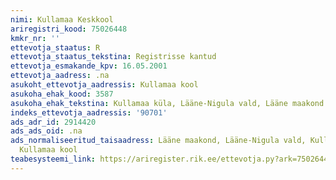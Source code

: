 ```yaml
---
nimi: Kullamaa Keskkool
ariregistri_kood: 75026448
kmkr_nr: ''
ettevotja_staatus: R
ettevotja_staatus_tekstina: Registrisse kantud
ettevotja_esmakande_kpv: 16.05.2001
ettevotja_aadress: .na
asukoht_ettevotja_aadressis: Kullamaa kool
asukoha_ehak_kood: 3587
asukoha_ehak_tekstina: Kullamaa küla, Lääne-Nigula vald, Lääne maakond
indeks_ettevotja_aadressis: '90701'
ads_adr_id: 2914420
ads_ads_oid: .na
ads_normaliseeritud_taisaadress: Lääne maakond, Lääne-Nigula vald, Kullamaa küla,
  Kullamaa kool
teabesysteemi_link: https://ariregister.rik.ee/ettevotja.py?ark=75026448&ref=rekvisiidid
---
```

